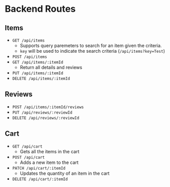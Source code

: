 # Backend Routes

## Items

- `GET /api/items`
  - Supports query paremeters to search for an item given the criteria.
  - `key` will be used to indicate the search criteria (`/api/items?key=Test`)
- `POST /api/items`
- `GET /api/items/:itemId`
  - Return all details and reviews
- `PUT /api/items/:itemId`
- `DELETE /api/items/:itemId`

## Reviews

- `POST /api/items/:itemId/reviews`
- `PUT /api/reviews/:reviewId`
- `DELETE /api/reviews/:reviewId`

## Cart

- `GET /api/cart`
  - Gets all the items in the cart
- `POST /api/cart`
  - Adds a new item to the cart
- `PATCH /api/cart/:itemId`
  - Updates the quantity of an item in the cart
- `DELETE /api/cart/:itemId`
